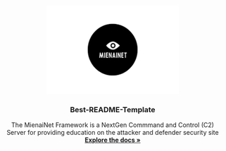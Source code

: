 <br />
<div align="center">
  <a href="https://github.com/MienainetFramework">
    <img src="logo.png" alt="Logo" width="300" height="200">
  </a>

  <h3 align="center">Best-README-Template</h3>

  <p align="center">
    The MienaiNet Framework is a NextGen Commmand and Control (C2) Server for providing education on the attacker and defender security site
    <br />
    <a href="https://github.com/MienainetFramework"><strong>Explore the docs »</strong></a>
    <br />
    <br />
  </p>
</div>
